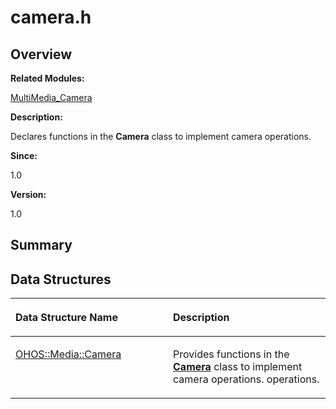 # camera.h<a name="ZH-CN_TOPIC_0000001055518052"></a>

## **Overview**<a name="section880453952093524"></a>

**Related Modules:**

[MultiMedia\_Camera](MultiMedia_Camera.md)

**Description:**

Declares functions in the  **Camera**  class to implement camera operations. 

**Since:**

1.0

**Version:**

1.0

## **Summary**<a name="section664942072093524"></a>

## Data Structures<a name="nested-classes"></a>

<a name="table1707716874093524"></a>
<table><thead align="left"><tr id="row1466431210093524"><th class="cellrowborder" valign="top" width="50%" id="mcps1.1.3.1.1"><p id="p1338700381093524"><a name="p1338700381093524"></a><a name="p1338700381093524"></a>Data Structure Name</p>
</th>
<th class="cellrowborder" valign="top" width="50%" id="mcps1.1.3.1.2"><p id="p1032496619093524"><a name="p1032496619093524"></a><a name="p1032496619093524"></a>Description</p>
</th>
</tr>
</thead>
<tbody><tr id="row249700388093524"><td class="cellrowborder" valign="top" width="50%" headers="mcps1.1.3.1.1 "><p id="p337098558093524"><a name="p337098558093524"></a><a name="p337098558093524"></a><a href="OHOS-Media-Camera.md">OHOS::Media::Camera</a></p>
</td>
<td class="cellrowborder" valign="top" width="50%" headers="mcps1.1.3.1.2 "><p id="p1911478987093524"><a name="p1911478987093524"></a><a name="p1911478987093524"></a>Provides functions in the <strong id="b153732733093524"><a name="b153732733093524"></a><a name="b153732733093524"></a><a href="OHOS-Media-Camera.md">Camera</a></strong> class to implement camera operations. operations. </p>
</td>
</tr>
</tbody>
</table>

